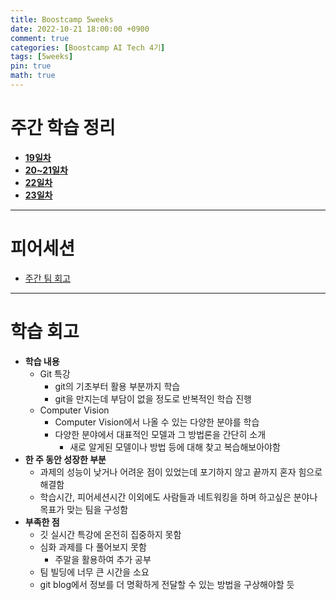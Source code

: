 ```yaml
---
title: Boostcamp 5weeks
date: 2022-10-21 18:00:00 +0900
comment: true
categories: [Boostcamp AI Tech 4기]
tags: [5weeks]
pin: true
math: true
---
```


# 주간 학습 정리
- **[19일차](https://jiyong-jeon.github.io/posts/Boostcamp-19days/)**
- **[20~21일차](https://jiyong-jeon.github.io/posts/Boostcamp-20~21days/)**
- **[22일차](https://jiyong-jeon.github.io/posts/Boostcamp-22days/)**
- **[23일차](https://jiyong-jeon.github.io/posts/Boostcamp-23days/)**

---

# 피어세션
- [주간 팀 회고](https://night-eustoma-5f3.notion.site/5-25dc3bc949e14d0790cf2f6af3c87829)

---
# 학습 회고
- **학습 내용**
  - Git 특강
    - git의 기초부터 활용 부분까지 학습
    - git을 만지는데 부담이 없을 정도로 반복적인 학습 진행
  - Computer Vision
    - Computer Vision에서 나올 수 있는 다양한 분야를 학습
    - 다양한 분야에서 대표적인 모델과 그 방법론을 간단히 소개
      - 새로 알게된 모델이나 방법 등에 대해 찾고 복습해보아야함
- **한 주 동안 성장한 부분**
  - 과제의 성능이 낮거나 어려운 점이 있었는데 포기하지 않고 끝까지 혼자 힘으로 해결함
  - 학습시간, 피어세션시간 이외에도 사람들과 네트워킹을 하며 하고싶은 분야나 목표가 맞는 팀을 구성함
- **부족한 점**
  - 깃 실시간 특강에 온전히 집중하지 못함
  - 심화 과제를 다 풀어보지 못함
    - 주말을 활용하여 추가 공부
  - 팀 빌딩에 너무 큰 시간을 소요
  - git blog에서 정보를 더 명확하게 전달할 수 있는 방법을 구상해야할 듯